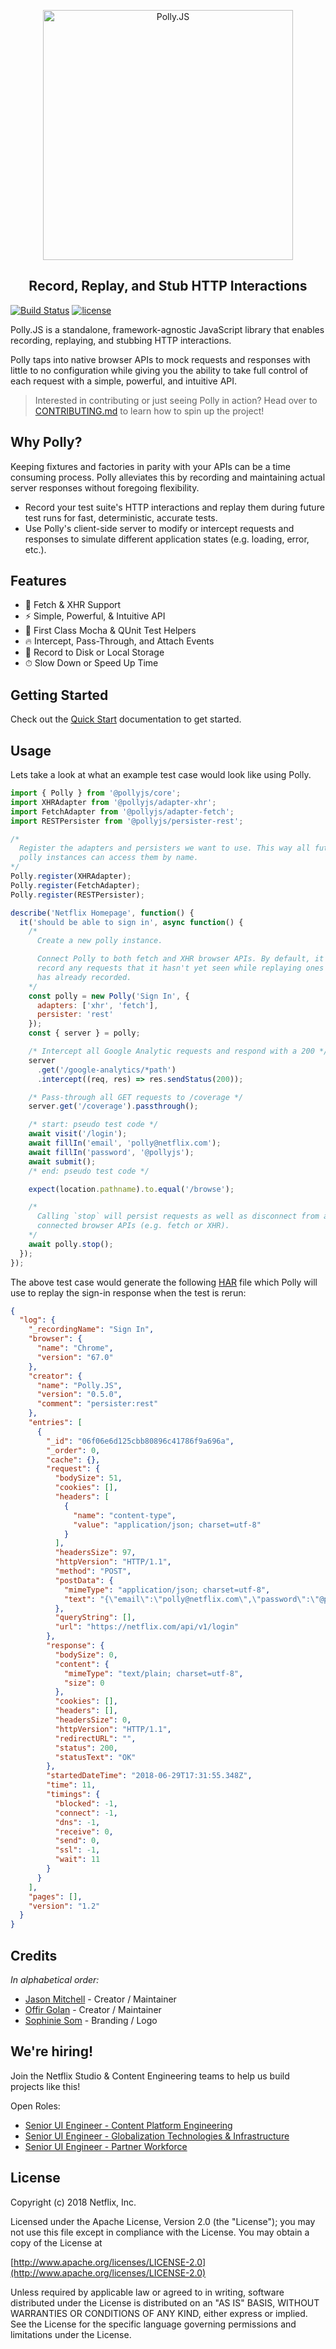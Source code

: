 <p align="center">
  <img alt="Polly.JS" width="400px" src="https://netflix.github.io/pollyjs/assets/images/wordmark-logo-alt.png" />
</p>
<h2 align="center">Record, Replay, and Stub HTTP Interactions</h2>

[![Build Status](https://travis-ci.org/Netflix/pollyjs.svg?branch=master)](https://travis-ci.org/Netflix/pollyjs)
[![license](https://img.shields.io/github/license/Netflix/pollyjs.svg)](http://www.apache.org/licenses/LICENSE-2.0)

Polly.JS is a standalone, framework-agnostic JavaScript library that enables
recording, replaying, and stubbing HTTP interactions.

Polly taps into native browser APIs to mock requests and responses with little to no
configuration while giving you the ability to take full control of each request with
a simple, powerful, and intuitive API.

> Interested in contributing or just seeing Polly in action? Head over to [CONTRIBUTING.md](CONTRIBUTING.md) to learn how to spin up the project!

## Why Polly?

Keeping fixtures and factories in parity with your APIs can be a time consuming process.
Polly alleviates this by recording and maintaining actual server responses without foregoing flexibility.

- Record your test suite's HTTP interactions and replay them during future test runs for fast, deterministic, accurate tests.
- Use Polly's client-side server to modify or intercept requests and responses to simulate different application states (e.g. loading, error, etc.).

## Features

- 🚀 Fetch & XHR Support
- ⚡️️ Simple, Powerful, & Intuitive API
- 💎 First Class Mocha & QUnit Test Helpers
- 🔥 Intercept, Pass-Through, and Attach Events
- 📼 Record to Disk or Local Storage
- ⏱ Slow Down or Speed Up Time

## Getting Started

Check out the [Quick Start](https://netflix.github.io/pollyjs/#/quick-start) documentation to get started.

## Usage

Lets take a look at what an example test case would look like using Polly.

```js
import { Polly } from '@pollyjs/core';
import XHRAdapter from '@pollyjs/adapter-xhr';
import FetchAdapter from '@pollyjs/adapter-fetch';
import RESTPersister from '@pollyjs/persister-rest';

/*
  Register the adapters and persisters we want to use. This way all future
  polly instances can access them by name.
*/
Polly.register(XHRAdapter);
Polly.register(FetchAdapter);
Polly.register(RESTPersister);

describe('Netflix Homepage', function() {
  it('should be able to sign in', async function() {
    /*
      Create a new polly instance.

      Connect Polly to both fetch and XHR browser APIs. By default, it will
      record any requests that it hasn't yet seen while replaying ones it
      has already recorded.
    */
    const polly = new Polly('Sign In', {
      adapters: ['xhr', 'fetch'],
      persister: 'rest'
    });
    const { server } = polly;

    /* Intercept all Google Analytic requests and respond with a 200 */
    server
      .get('/google-analytics/*path')
      .intercept((req, res) => res.sendStatus(200));

    /* Pass-through all GET requests to /coverage */
    server.get('/coverage').passthrough();

    /* start: pseudo test code */
    await visit('/login');
    await fillIn('email', 'polly@netflix.com');
    await fillIn('password', '@pollyjs');
    await submit();
    /* end: pseudo test code */

    expect(location.pathname).to.equal('/browse');

    /*
      Calling `stop` will persist requests as well as disconnect from any
      connected browser APIs (e.g. fetch or XHR).
    */
    await polly.stop();
  });
});
```

The above test case would generate the following [HAR](http://www.softwareishard.com/blog/har-12-spec/)
file which Polly will use to replay the sign-in response when the test is rerun:

```json
{
  "log": {
    "_recordingName": "Sign In",
    "browser": {
      "name": "Chrome",
      "version": "67.0"
    },
    "creator": {
      "name": "Polly.JS",
      "version": "0.5.0",
      "comment": "persister:rest"
    },
    "entries": [
      {
        "_id": "06f06e6d125cbb80896c41786f9a696a",
        "_order": 0,
        "cache": {},
        "request": {
          "bodySize": 51,
          "cookies": [],
          "headers": [
            {
              "name": "content-type",
              "value": "application/json; charset=utf-8"
            }
          ],
          "headersSize": 97,
          "httpVersion": "HTTP/1.1",
          "method": "POST",
          "postData": {
            "mimeType": "application/json; charset=utf-8",
            "text": "{\"email\":\"polly@netflix.com\",\"password\":\"@pollyjs\"}"
          },
          "queryString": [],
          "url": "https://netflix.com/api/v1/login"
        },
        "response": {
          "bodySize": 0,
          "content": {
            "mimeType": "text/plain; charset=utf-8",
            "size": 0
          },
          "cookies": [],
          "headers": [],
          "headersSize": 0,
          "httpVersion": "HTTP/1.1",
          "redirectURL": "",
          "status": 200,
          "statusText": "OK"
        },
        "startedDateTime": "2018-06-29T17:31:55.348Z",
        "time": 11,
        "timings": {
          "blocked": -1,
          "connect": -1,
          "dns": -1,
          "receive": 0,
          "send": 0,
          "ssl": -1,
          "wait": 11
        }
      }
    ],
    "pages": [],
    "version": "1.2"
  }
}
```

## Credits

_In alphabetical order:_

* [Jason Mitchell](https://twitter.com/_jasonmit) - Creator / Maintainer
* [Offir Golan](https://twitter.com/offirgolan) - Creator / Maintainer
* [Sophinie Som](https://twitter.com/s0phinie) - Branding / Logo

## We're hiring!

Join the Netflix Studio & Content Engineering teams to help us build projects like this!

Open Roles:

* [Senior UI Engineer - Content Platform Engineering](https://jobs.netflix.com/jobs/865180)
* [Senior UI Engineer - Globalization Technologies & Infrastructure](https://jobs.netflix.com/jobs/866907)
* [Senior UI Engineer - Partner Workforce](https://jobs.netflix.com/jobs/866939)

## License

Copyright (c) 2018 Netflix, Inc.

Licensed under the Apache License, Version 2.0 (the "License"); you may not use this file except in compliance with the License. You may obtain a copy of the License at

[http://www.apache.org/licenses/LICENSE-2.0](http://www.apache.org/licenses/LICENSE-2.0)

Unless required by applicable law or agreed to in writing, software distributed under the License is distributed on an "AS IS" BASIS, WITHOUT WARRANTIES OR CONDITIONS OF ANY KIND, either express or implied. See the License for the specific language governing permissions and limitations under the License.
